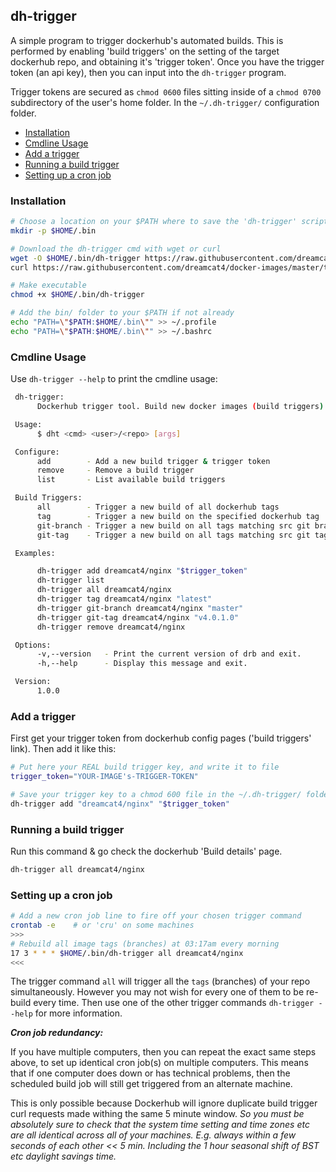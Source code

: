 ## dh-trigger

A simple program to trigger dockerhub's automated builds. This is performed by enabling 'build triggers' on the setting of the target dockerhub repo, and obtaining it's 'trigger token'. Once you have the trigger token (an api key), then you can input into the `dh-trigger` program.

Trigger tokens are secured as `chmod 0600` files sitting inside of a `chmod 0700` subdirectory of the user's home folder. In the `~/.dh-trigger/` configuration folder.

<!-- START doctoc generated TOC please keep comment here to allow auto update -->
<!-- DON'T EDIT THIS SECTION, INSTEAD RE-RUN doctoc TO UPDATE -->
 

- [Installation](#installation)
- [Cmdline Usage](#cmdline-usage)
- [Add a trigger](#add-a-trigger)
- [Running a build trigger](#running-a-build-trigger)
- [Setting up a cron job](#setting-up-a-cron-job)

<!-- END doctoc generated TOC please keep comment here to allow auto update -->

### Installation

```sh
# Choose a location on your $PATH where to save the 'dh-trigger' script
mkdir -p $HOME/.bin

# Download the dh-trigger cmd with wget or curl
wget -O $HOME/.bin/dh-trigger https://raw.githubusercontent.com/dreamcat4/docker-images/master/tvh.ubuntu.build/dh-trigger/dh-trigger || \
curl https://raw.githubusercontent.com/dreamcat4/docker-images/master/tvh.ubuntu.build/dh-trigger/dh-trigger -o $HOME/.bin/dh-trigger

# Make executable
chmod +x $HOME/.bin/dh-trigger

# Add the bin/ folder to your $PATH if not already
echo "PATH=\"$PATH:$HOME/.bin\"" >> ~/.profile
echo "PATH=\"$PATH:$HOME/.bin\"" >> ~/.bashrc
```

### Cmdline Usage

Use `dh-trigger --help` to print the cmdline usage:

```sh
 dh-trigger:
      Dockerhub trigger tool. Build new docker images (build triggers).

 Usage:
      $ dht <cmd> <user>/<repo> [args]

 Configure:
      add        - Add a new build trigger & trigger token
      remove     - Remove a build trigger
      list       - List available build triggers

 Build Triggers:
      all        - Trigger a new build of all dockerhub tags
      tag        - Trigger a new build on the specified dockerhub tag
      git-branch - Trigger a new build on all tags matching src git branch
      git-tag    - Trigger a new build on all tags matching src git tag

 Examples:

      dh-trigger add dreamcat4/nginx "$trigger_token"
      dh-trigger list
      dh-trigger all dreamcat4/nginx
      dh-trigger tag dreamcat4/nginx "latest"
      dh-trigger git-branch dreamcat4/nginx "master"
      dh-trigger git-tag dreamcat4/nginx "v4.0.1.0"
      dh-trigger remove dreamcat4/nginx

 Options:
      -v,--version   - Print the current version of drb and exit.
      -h,--help      - Display this message and exit.

 Version:
      1.0.0
```

### Add a trigger

First get your trigger token from dockerhub config pages ('build triggers' link). Then add it like this:

```sh
# Put here your REAL build trigger key, and write it to file
trigger_token="YOUR-IMAGE's-TRIGGER-TOKEN"

# Save your trigger key to a chmod 600 file in the ~/.dh-trigger/ folder
dh-trigger add "dreamcat4/nginx" "$trigger_token"
```

### Running a build trigger

Run this command & go check the dockerhub 'Build details' page.

```sh
dh-trigger all dreamcat4/nginx
```

### Setting up a cron job

```sh
# Add a new cron job line to fire off your chosen trigger command
crontab -e    # or 'cru' on some machines
>>>
# Rebuild all image tags (branches) at 03:17am every morning
17 3 * * * $HOME/.bin/dh-trigger all dreamcat4/nginx
<<<
```

The trigger command `all` will trigger all the `tags` (branches) of your repo simultaneously. However you may not wish for every one of them to be re-build every time. Then use one of the other trigger commands `dh-trigger --help` for more information.

***Cron job redundancy:***

If you have multiple computers, then you can repeat the exact same steps above, to set up identical cron job(s) on multiple computers. This means that if one computer does down or has technical problems, then the scheduled build job will still get triggered from an alternate machine.

This is only possible because Dockerhub will ignore duplicate build trigger curl requests made withing the same 5 minute window. *So you must be absolutely sure to check that the system time setting and time zones etc are all identical across all of your machines. E.g. always within a few seconds of each other << 5 min. Including the 1 hour seasonal shift of BST etc daylight savings time.*

